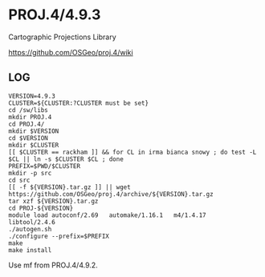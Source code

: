 PROJ.4/4.9.3
============

Cartographic Projections Library

<https://github.com/OSGeo/proj.4/wiki>


LOG
---

    VERSION=4.9.3
    CLUSTER=${CLUSTER:?CLUSTER must be set}
    cd /sw/libs
    mkdir PROJ.4
    cd PROJ.4/
    mkdir $VERSION
    cd $VERSION
    mkdir $CLUSTER
    [[ $CLUSTER == rackham ]] && for CL in irma bianca snowy ; do test -L $CL || ln -s $CLUSTER $CL ; done
    PREFIX=$PWD/$CLUSTER
    mkdir -p src
    cd src
    [[ -f ${VERSION}.tar.gz ]] || wget https://github.com/OSGeo/proj.4/archive/${VERSION}.tar.gz
    tar xzf ${VERSION}.tar.gz
    cd PROJ-${VERSION}
    module load autoconf/2.69   automake/1.16.1   m4/1.4.17   libtool/2.4.6
    ./autogen.sh
    ./configure --prefix=$PREFIX
    make
    make install

Use mf from PROJ.4/4.9.2.

